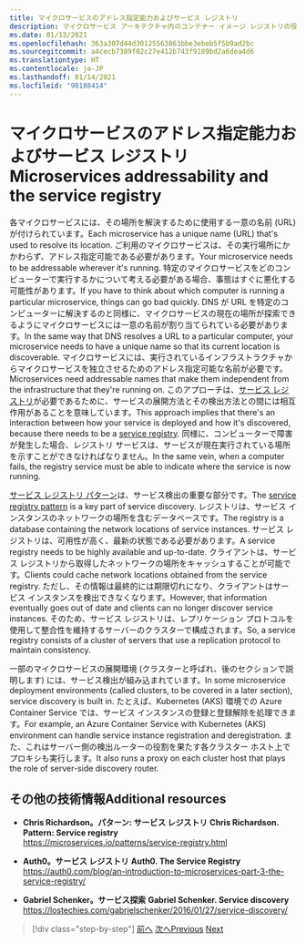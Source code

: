 ```yaml
---
title: マイクロサービスのアドレス指定能力およびサービス レジストリ
description: マイクロサービス アーキテクチャ内のコンテナー イメージ レジストリの役割を理解します。
ms.date: 01/13/2021
ms.openlocfilehash: 363a307d44d30125563863bbe3ebeb5f5b9ad2bc
ms.sourcegitcommit: a4cecb7389f02c27e412b743f9189bd2a6dea4d6
ms.translationtype: HT
ms.contentlocale: ja-JP
ms.lasthandoff: 01/14/2021
ms.locfileid: "98188414"
---
```

# <a name="microservices-addressability-and-the-service-registry"></a><span data-ttu-id="bb084-103">マイクロサービスのアドレス指定能力およびサービス レジストリ</span><span class="sxs-lookup"><span data-stu-id="bb084-103">Microservices addressability and the service registry</span></span>

<span data-ttu-id="bb084-104">各マイクロサービスには、その場所を解決するために使用する一意の名前 (URL) が付けられています。</span><span class="sxs-lookup"><span data-stu-id="bb084-104">Each microservice has a unique name (URL) that's used to resolve its location.</span></span> <span data-ttu-id="bb084-105">ご利用のマイクロサービスは、その実行場所にかかわらず、アドレス指定可能である必要があります。</span><span class="sxs-lookup"><span data-stu-id="bb084-105">Your microservice needs to be addressable wherever it's running.</span></span> <span data-ttu-id="bb084-106">特定のマイクロサービスをどのコンピューターで実行するかについて考える必要がある場合、事態はすぐに悪化する可能性があります。</span><span class="sxs-lookup"><span data-stu-id="bb084-106">If you have to think about which computer is running a particular microservice, things can go bad quickly.</span></span> <span data-ttu-id="bb084-107">DNS が URL を特定のコンピューターに解決するのと同様に、マイクロサービスの現在の場所が探索できるようにマイクロサービスには一意の名前が割り当てられている必要があります。</span><span class="sxs-lookup"><span data-stu-id="bb084-107">In the same way that DNS resolves a URL to a particular computer, your microservice needs to have a unique name so that its current location is discoverable.</span></span> <span data-ttu-id="bb084-108">マイクロサービスには、実行されているインフラストラクチャからマイクロサービスを独立させるためのアドレス指定可能な名前が必要です。</span><span class="sxs-lookup"><span data-stu-id="bb084-108">Microservices need addressable names that make them independent from the infrastructure that they're running on.</span></span> <span data-ttu-id="bb084-109">このアプローチは、[サービス レジストリ](https://microservices.io/patterns/service-registry.html)が必要であるために、サービスの展開方法とその検出方法との間には相互作用があることを意味しています。</span><span class="sxs-lookup"><span data-stu-id="bb084-109">This approach implies that there's an interaction between how your service is deployed and how it's discovered, because there needs to be a [service registry](https://microservices.io/patterns/service-registry.html).</span></span> <span data-ttu-id="bb084-110">同様に、コンピューターで障害が発生した場合、レジストリ サービスは、サービスが現在実行されている場所を示すことができなければなりません。</span><span class="sxs-lookup"><span data-stu-id="bb084-110">In the same vein, when a computer fails, the registry service must be able to indicate where the service is now running.</span></span>

<span data-ttu-id="bb084-111">[サービス レジストリ パターン](https://microservices.io/patterns/service-registry.html)は、サービス検出の重要な部分です。</span><span class="sxs-lookup"><span data-stu-id="bb084-111">The [service registry pattern](https://microservices.io/patterns/service-registry.html) is a key part of service discovery.</span></span> <span data-ttu-id="bb084-112">レジストリは、サービス インスタンスのネットワークの場所を含むデータベースです。</span><span class="sxs-lookup"><span data-stu-id="bb084-112">The registry is a database containing the network locations of service instances.</span></span> <span data-ttu-id="bb084-113">サービス レジストリは、可用性が高く、最新の状態である必要があります。</span><span class="sxs-lookup"><span data-stu-id="bb084-113">A service registry needs to be highly available and up-to-date.</span></span> <span data-ttu-id="bb084-114">クライアントは、サービス レジストリから取得したネットワークの場所をキャッシュすることが可能です。</span><span class="sxs-lookup"><span data-stu-id="bb084-114">Clients could cache network locations obtained from the service registry.</span></span> <span data-ttu-id="bb084-115">ただし、その情報は最終的には期限切れになり、クライアントはサービス インスタンスを検出できなくなります。</span><span class="sxs-lookup"><span data-stu-id="bb084-115">However, that information eventually goes out of date and clients can no longer discover service instances.</span></span> <span data-ttu-id="bb084-116">そのため、サービス レジストリは、レプリケーション プロトコルを使用して整合性を維持するサーバーのクラスターで構成されます。</span><span class="sxs-lookup"><span data-stu-id="bb084-116">So, a service registry consists of a cluster of servers that use a replication protocol to maintain consistency.</span></span>

<span data-ttu-id="bb084-117">一部のマイクロサービスの展開環境 (クラスターと呼ばれ、後のセクションで説明します) には、サービス検出が組み込まれています。</span><span class="sxs-lookup"><span data-stu-id="bb084-117">In some microservice deployment environments (called clusters, to be covered in a later section), service discovery is built in.</span></span> <span data-ttu-id="bb084-118">たとえば、Kubernetes (AKS) 環境での Azure Container Service では、サービス インスタンスの登録と登録解除を処理できます。</span><span class="sxs-lookup"><span data-stu-id="bb084-118">For example, an Azure Container Service with Kubernetes (AKS) environment can handle service instance registration and deregistration.</span></span> <span data-ttu-id="bb084-119">また、これはサーバー側の検出ルーターの役割を果たす各クラスター ホスト上でプロキシも実行します。</span><span class="sxs-lookup"><span data-stu-id="bb084-119">It also runs a proxy on each cluster host that plays the role of server-side discovery router.</span></span>

## <a name="additional-resources"></a><span data-ttu-id="bb084-120">その他の技術情報</span><span class="sxs-lookup"><span data-stu-id="bb084-120">Additional resources</span></span>

- <span data-ttu-id="bb084-121">**Chris Richardson。パターン: サービス レジストリ** </span><span class="sxs-lookup"><span data-stu-id="bb084-121">**Chris Richardson. Pattern: Service registry** </span></span>\
  <https://microservices.io/patterns/service-registry.html>

- <span data-ttu-id="bb084-122">**Auth0。サービス レジストリ** </span><span class="sxs-lookup"><span data-stu-id="bb084-122">**Auth0. The Service Registry** </span></span>\
  <https://auth0.com/blog/an-introduction-to-microservices-part-3-the-service-registry/>

- <span data-ttu-id="bb084-123">**Gabriel Schenker。サービス探索** </span><span class="sxs-lookup"><span data-stu-id="bb084-123">**Gabriel Schenker. Service discovery** </span></span>\
  <https://lostechies.com/gabrielschenker/2016/01/27/service-discovery/>

>[!div class="step-by-step"]
><span data-ttu-id="bb084-124">[前へ](maintain-microservice-apis.md)
>[次へ](microservice-based-composite-ui-shape-layout.md)</span><span class="sxs-lookup"><span data-stu-id="bb084-124">[Previous](maintain-microservice-apis.md)
[Next](microservice-based-composite-ui-shape-layout.md)</span></span>

